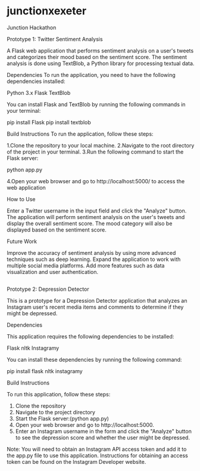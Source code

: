 # junctionxexeter
Junction Hackathon 

Prototype 1: Twitter Sentiment Analysis 


A Flask web application that performs sentiment analysis on a user's tweets and categorizes their mood based on the sentiment score. The sentiment analysis is done using TextBlob, a Python library for processing textual data.

Dependencies
To run the application, you need to have the following dependencies installed:

Python 3.x
Flask
TextBlob

You can install Flask and TextBlob by running the following commands in your terminal:

pip install Flask
pip install textblob

Build Instructions
To run the application, follow these steps:

1.Clone the repository to your local machine.
2.Navigate to the root directory of the project in your terminal.
3.Run the following command to start the Flask server:

python app.py

4.Open your web browser and go to http://localhost:5000/ to access the web application

How to Use

Enter a Twitter username in the input field and click the "Analyze" button.
The application will perform sentiment analysis on the user's tweets and display the overall sentiment score.
The mood category will also be displayed based on the sentiment score.

Future Work

Improve the accuracy of sentiment analysis by using more advanced techniques such as deep learning.
Expand the application to work with multiple social media platforms.
Add more features such as data visualization and user authentication.

##
Prototype 2: Depression Detector

This is a prototype for a Depression Detector application that analyzes an Instagram user's recent media items and comments to determine if they might be depressed.

Dependencies

This application requires the following dependencies to be installed:

Flask
nltk
Instagramy

You can install these dependencies by running the following command:

pip install flask nltk instagramy

Build Instructions

To run this application, follow these steps:
1. Clone the repository
2. Navigate to the project directory
3. Start the Flask server:(python app.py)
4. Open your web browser and go to http://localhost:5000.
5. Enter an Instagram username in the form and click the "Analyze" button to see the depression score and whether the user might be depressed.

Note: You will need to obtain an Instagram API access token and add it to the app.py file to use this application. Instructions for obtaining an access token can be found on the Instagram Developer website.










